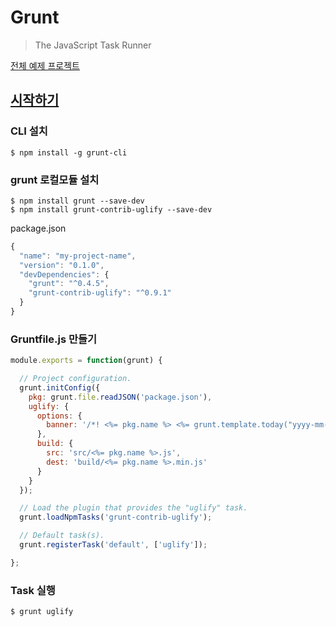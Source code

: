 # Grunt

> The JavaScript Task Runner


[전체 예제 프로젝트](https://github.com/advanced-webapps-class/grunt-test)


## [시작하기](http://gruntjs.com/getting-started)

### CLI 설치

```
$ npm install -g grunt-cli
```

### grunt 로컬모듈 설치 


```
$ npm install grunt --save-dev
$ npm install grunt-contrib-uglify --save-dev
```

package.json

```javascript
{
  "name": "my-project-name",
  "version": "0.1.0",
  "devDependencies": {
    "grunt": "^0.4.5",
    "grunt-contrib-uglify": "^0.9.1"
  }
}
```

### Gruntfile.js 만들기

```javascript
module.exports = function(grunt) {

  // Project configuration.
  grunt.initConfig({
    pkg: grunt.file.readJSON('package.json'),
    uglify: {
      options: {
        banner: '/*! <%= pkg.name %> <%= grunt.template.today("yyyy-mm-dd") %> */\n'
      },
      build: {
        src: 'src/<%= pkg.name %>.js',
        dest: 'build/<%= pkg.name %>.min.js'
      }
    }
  });

  // Load the plugin that provides the "uglify" task.
  grunt.loadNpmTasks('grunt-contrib-uglify');

  // Default task(s).
  grunt.registerTask('default', ['uglify']);

};
```

### Task 실행

```
$ grunt uglify
```
